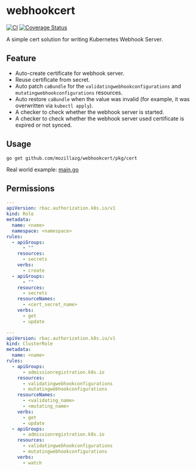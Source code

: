 # webhookcert

[![CI](https://github.com/mozillazg/webhookcert/actions/workflows/ci.yml/badge.svg?branch=master)](https://github.com/mozillazg/webhookcert/actions/workflows/ci.yml)
[![Coverage Status](https://coveralls.io/repos/github/mozillazg/webhookcert/badge.svg?branch=master)](https://coveralls.io/github/mozillazg/webhookcert?branch=master)

A simple cert solution for writing Kubernetes Webhook Server.

## Feature

* Auto-create certificate for webhook server.
* Reuse certificate from secret.
* Auto patch `caBundle` for the `validatingwebhookconfigurations` and `mutatingwebhookconfigurations` resources.
* Auto restore `caBundle` when the value was invalid (for example, it was overwritten via `kubectl apply`).
* A checker to check whether the webhook server is started.
* A checker to check whether the webhook server used certificate is expired or not synced.


## Usage

```
go get github.com/mozillazg/webhookcert/pkg/cert
```

Real world example: [main.go](https://github.com/mozillazg/echo-k8s-webhook/blob/master/main.go)

## Permissions

```yaml
---
apiVersion: rbac.authorization.k8s.io/v1
kind: Role
metadata:
  name: <name>
  namespace: <namespace>
rules:
  - apiGroups:
      - ""
    resources:
      - secrets
    verbs:
      - create
  - apiGroups:
      - ""
    resources:
      - secrets
    resourceNames:
      - <cert_secret_name>
    verbs:
      - get
      - update

---
apiVersion: rbac.authorization.k8s.io/v1
kind: ClusterRole
metadata:
  name: <name>
rules:
  - apiGroups:
      - admissionregistration.k8s.io
    resources:
      - validatingwebhookconfigurations
      - mutatingwebhookconfigurations
    resourceNames:
      - <validating_name>
      - <mutating_name>
    verbs:
      - get
      - update
  - apiGroups:
      - admissionregistration.k8s.io
    resources:
      - validatingwebhookconfigurations
      - mutatingwebhookconfigurations
    verbs:
      - watch
```
